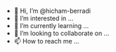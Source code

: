 - 👋 Hi, I’m @hicham-berradi
- 👀 I’m interested in ...
- 🌱 I’m currently learning ...
- 💞️ I’m looking to collaborate on ...
- 📫 How to reach me ...

<!---
hicham-berradi/hicham-berradi is a ✨ special ✨ repository because its `README.md` (this file) appears on your GitHub profile.
You can click the Preview link to take a look at your changes.
--->
